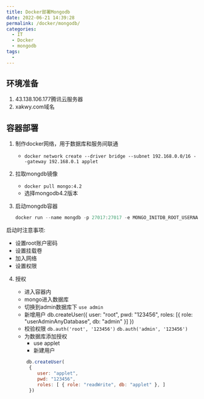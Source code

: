 ```yaml
---
title: Docker部署Mongodb
date: 2022-06-21 14:39:28
permalink: /docker/mongodb/
categories:
  - IT
  - Docker
  - mongodb
tags:
  - 
---
```


## 环境准备

1. 43.138.106.177腾讯云服务器
2. xakwy.com域名

## 容器部署

1. 制作docker网络，用于数据库和服务间联通
   - `docker network create --driver bridge --subnet 192.168.0.0/16 --gateway 192.168.0.1 applet`
2. 拉取mongdb镜像
   - `docker pull mongo:4.2`
   - 选择mongodb4.2版本
3. 启动mongdb容器


   ```js
   docker run --name mongdb -p 27017:27017 -e MONGO_INITDB_ROOT_USERNAME=root -e MONGO_INITDB_ROOT_PASSWORD=123456 -v /var/lib/docker/volums/mongo_conf:/data/configdb:rw -v mongo_data:/data/db:rw --net applet -d mongo --auth
   ```
启动时注意事项:
   - 设置root账户密码
   - 设置挂载卷
   - 加入网络
   - 设置权限
4. 授权
   - 进入容器内
   - mongo进入数据库
   - 切换到admin数据库下 `use admin`
   - 新增用户 db.createUser({ user: "root", pwd: "123456", roles: [{ role: "userAdminAnyDatabase", db: "admin" }] })
   - 校验权限 `db.auth('root', '123456')` `db.auth('admin', '123456')`
   - 为数据库添加授权
     - use applet
     - 新建用户

    ```js
        db.createUser(
         {
            user: "applet",
            pwd: "123456",
            roles: [ { role: "readWrite", db: "applet" }, ]
         })
    ```

